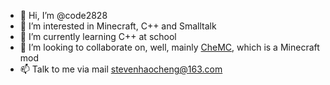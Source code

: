 - 👋 Hi, I’m @code2828
- 👀 I’m interested in Minecraft, C++ and Smalltalk
- 🌱 I’m currently learning C++ at school
- 💞️ I’m looking to collaborate on, well, mainly [CheMC](https://github.com/code2828/CheMC), which is a Minecraft mod
- 📫 Talk to me via mail stevenhaocheng@163.com

<!---
code2828/code2828 is a ✨ special ✨ repository because its `README.md` (this file) appears on your GitHub profile.
You can click the Preview link to take a look at your changes.
--->
